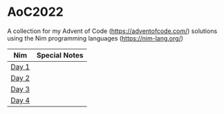 # AoC2022

A collection for my Advent of Code (https://adventofcode.com/) solutions using the Nim programming languages (https://nim-lang.org/)

| Nim | Special Notes |
| --- | ------------- |
| [Day 1](https://github.com/genius487/AoC2022/blob/main/n22d01.nim) |
| [Day 2](https://github.com/genius487/AoC2022/blob/main/n22d02.nim) |
| [Day 3](https://github.com/genius487/AoC2022/blob/main/n22d03.nim) |
| [Day 4](https://github.com/genius487/AoC2022/blob/main/n22d04.nim) |
